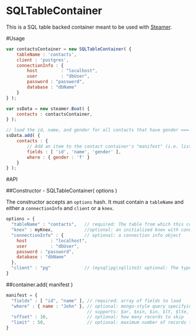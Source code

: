 SQLTableContainer
===========================

This is a SQL table backed container meant to be used with [Steamer](https://github.com/rotundasoftware/steamer).

#Usage

```javascript
var contactsContainer = new SQLTableContainer( {
    tableName : 'contacts',
    client : 'postgres',
    connectionInfo : {
    	host		 : "localhost",
    	user		 : "dbUser",
    	password : "password",
    	database : "dbName"
    }
} );

var ssData = new steamer.Boat( {
    contacts : contactsContainer,
} );

// load the id, name, and gender for all contacts that have gender === 'f'
ssData.add( {
    contacts : {
        // Add an item to the contact container's "manifest" (i.e. list of contents).
        fields : [ 'id', 'name', 'gender' ],
        where : { gender : 'f' }
    }
} );
```

#API

##Constructor - SQLTableContainer( options )

The constructor accepts an `options` hash. It must contain a `tableName` and either a `connectionInfo` and `client` or a `knex`.
```javascript
options = {
  "tableName" : "contacts",   // required: The table from which this container will be loading data
  "knex" : myKnex,            //optional: an initialized knex with connection info: http://knexjs.org/#Installation-client
  "connectionInfo" : {        // optional: a connection info object
    host		 : "localhost",
  	user		 : "dbUser",
  	password : "password",
  	database : "dbName"
  },
  "client" : "pg"             // (mysql|pg|sqllite3) optional: The type of db you are using. required if specifying `connectionInfo`
}
```

##container.add( manifest )

```javascript
manifest = {
  "fields" : [ "id", "name" ], // required: array of fields to laod
  "where" : { name : "John" }, // optional: mongo-style query specifying which rows to load.
                               // supports: $or, $nin, $in, $lt, $lte, $gt, $gte
  "offset" : 10,               // optional: how many records to skip
  "limit" : 50,                // optional: maximum number of records to load
}
```
